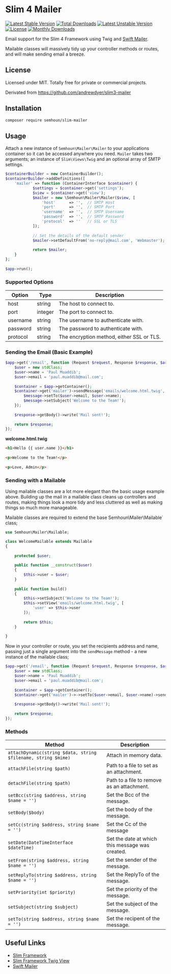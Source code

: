# Slim 4 Mailer
[![Latest Stable Version](https://poser.pugx.org/semhoun/slim-mailer/v/stable)](https://packagist.org/packages/semhoun/slim-mailer) [![Total Downloads](https://poser.pugx.org/semhoun/slim-mailer/downloads)](https://packagist.org/packages/semhoun/slim-mailer) [![Latest Unstable Version](https://poser.pugx.org/semhoun/slim-mailer/v/unstable)](https://packagist.org/packages/semhoun/slim-mailer) [![License](https://poser.pugx.org/semhoun/slim-mailer/license)](https://packagist.org/packages/semhoun/slim-mailer) [![Monthly Downloads](https://poser.pugx.org/semhoun/slim-mailer/d/monthly)](https://packagist.org/packages/semhoun/slim-mailer)

Email support for the Slim 4 Framework using Twig and 
[Swift Mailer](https://github.com/swiftmailer/swiftmailer).

Mailable classes will massively  tidy up your controller methods or routes, and will make sending email 
a breeze.

## License

Licensed under MIT. Totally free for private or commercial projects.

Derivated from https://github.com/andrewdyer/slim3-mailer

## Installation

```bash
composer require semhoun/slim-mailer
```

## Usage

Attach a new instance of `Semhoun\Mailer\Mailer` to your applications container so 
it can be accessed anywhere you need. `Mailer` takes two arguments; an instance of 
`Slim\Views\Twig` and an optional array of SMTP settings.

```php
$containerBuilder = new ContainerBuilder();
$containerBuilder->addDefinitions([
	'mailer' => function (ContainerInterface $container) {
            $settings = $container->get('settings');
            $view = $container->get('view');
			$mailer = new \Semhoun\Mailer\Mailer($view, [
                'host'      => '',  // SMTP Host
                'port'      => '',  // SMTP Port
                'username'  => '',  // SMTP Username
                'password'  => '',  // SMTP Password
                'protocol'  => ''   // SSL or TLS
            ]);
        
    		// Set the details of the default sender
    		$mailer->setDefaultFrom('no-reply@mail.com', 'Webmaster');
    
    		return $mailer;
    }
};
   
$app->run();
```

### Supported Options

| Option | Type | Description |
| --- | --- | --- |
| host | string | The host to connect to. |
| port | integer | The port to connect to. |
| username | string | The username to authenticate with. |
| password | string | The password to authenticate with. |
| protocol | string | The encryption method, either SSL or TLS. |

### Sending the Email (Basic Example)

```php
$app->get('/email', function (Request $request, Response $response, $args)  use($app) {
	$user = new stdClass;
    $user->name = 'Paul Muaddib';
    $user->email = 'paul.muaddib@mail.com';
    
    $container = $app->getContainer();
    $container->get('mailer')->sendMessage('emails/welcome.html.twig', ['user' => $user], function($message) use($user) {
        $message->setTo($user->email, $user->name);
        $message->setSubject('Welcome to the Team!');
    });
    
    $response->getBody()->write('Mail sent!');
    
    return $response;
});
```
**welcome.html.twig**

```html
<h1>Hello {{ user.name }}</h1>
    
<p>Welcome to the Team!</p>
    
<p>Love, Admin</p>
```

### Sending with a Mailable

Using mailable classes are a lot more elegant than the basic usage example above. Building 
up the mail in a mailable class cleans up controllers and routes, making things look 
a more tidy and less cluttered as well as making things so much more manageable.

Mailable classes are required to extend the base Semhoun\Mailer\Mailable` class;

```php
use Semhoun\Mailer\Mailable;

class WelcomeMailable extends Mailable
{
    
    protected $user;
    
    public function __construct($user)
    {
        $this->user = $user;
    }
    
    public function build()
    {
        $this->setSubject('Welcome to the Team!');
        $this->setView('emails/welcome.html.twig', [
            'user' => $this->user
        ]);
        
        return $this;
    }
    
}
```

Now in your controller or route, you set the recipients address and name, passing 
just a single argument into the `sendMessage` method - a new instance of the mailable 
class;

```php
$app->get('/email', function (Request $request, Response $response, $args)  use($app) {
	$user = new stdClass;
    $user->name = 'Paul Muaddib';
    $user->email = 'paul.muaddib@mail.com';
    
    $container = $app->getContainer();
    $container->get('mailer')->->setTo($user->email, $user->name)->sendMessage(new WelcomeMailable($user));
    
    $response->getBody()->write('Mail sent!');
    
    return $response;
});
```

### Methods

| Method | Description |
| --- | --- |
| `attachDynamic(string $data, string $filename, string $mime)` | Attach in memory data. |
| `attachFile(string $path)` | Path to a file to set as an attachment. |
| `detachFile(string $path)` | Path to a file to remove as an attachment. |
| `setBcc(string $address, string $name = '')` | Set the Bcc of the message. |
| `setBody($body)` | Set the body of the message. |
| `setCc(string $address, string $name = '')` | Set the Cc of the message |
| `setDate(DateTimeInterface $dateTime)` | Set the date at which this message was created. |
| `setFrom(string $address, string $name = '')` | Set the sender of the message. |
| `setReplyTo(string $address, string $name = '')` | Set the ReplyTo of the message. |
| `setPriority(int $priority)` | Set the priority of the message. |
| `setSubject(string $subject)` | Set the subject of the message. |
| `setTo(string $address, string $name = '')` | Set the recipent of the message. |

## Useful Links

* [Slim Framework](https://www.slimframework.com)
* [Slim Framework Twig View](https://github.com/slimphp/Twig-View)
* [Swift Mailer](https://github.com/swiftmailer/swiftmailer)
